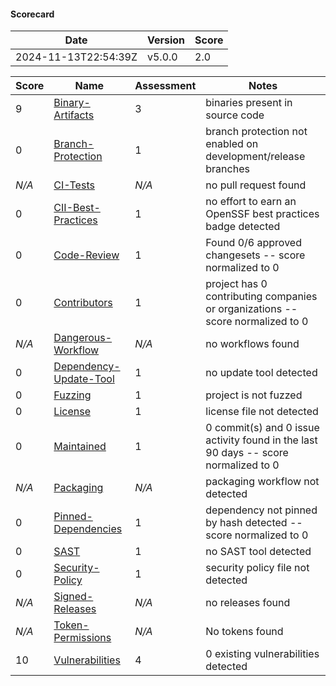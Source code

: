 #### **Scorecard**

|Date            |Version            |Score            |
|----------------|-------------------|-----------------|
|2024-11-13T22:54:39Z|v5.0.0|2.0|

|Score|Name|Assessment|Notes|
|-----|----|----------|-----|
|9|[Binary-Artifacts](https://github.com/ossf/scorecard/blob/main/docs/checks.md#binary-artifacts)|3|binaries present in source code|
|0|[Branch-Protection](https://github.com/ossf/scorecard/blob/main/docs/checks.md#branch-protection)|1|branch protection not enabled on development/release branches|
|*N/A*|[CI-Tests](https://github.com/ossf/scorecard/blob/main/docs/checks.md#ci-tests)|*N/A*|no pull request found|
|0|[CII-Best-Practices](https://github.com/ossf/scorecard/blob/main/docs/checks.md#cii-best-practices)|1|no effort to earn an OpenSSF best practices badge detected|
|0|[Code-Review](https://github.com/ossf/scorecard/blob/main/docs/checks.md#code-review)|1|Found 0/6 approved changesets -- score normalized to 0|
|0|[Contributors](https://github.com/ossf/scorecard/blob/main/docs/checks.md#contributors)|1|project has 0 contributing companies or organizations -- score normalized to 0|
|*N/A*|[Dangerous-Workflow](https://github.com/ossf/scorecard/blob/main/docs/checks.md#dangerous-workflow)|*N/A*|no workflows found|
|0|[Dependency-Update-Tool](https://github.com/ossf/scorecard/blob/main/docs/checks.md#dependency-update-tool)|1|no update tool detected|
|0|[Fuzzing](https://github.com/ossf/scorecard/blob/main/docs/checks.md#fuzzing)|1|project is not fuzzed|
|0|[License](https://github.com/ossf/scorecard/blob/main/docs/checks.md#license)|1|license file not detected|
|0|[Maintained](https://github.com/ossf/scorecard/blob/main/docs/checks.md#maintained)|1|0 commit(s) and 0 issue activity found in the last 90 days -- score normalized to 0|
|*N/A*|[Packaging](https://github.com/ossf/scorecard/blob/main/docs/checks.md#packaging)|*N/A*|packaging workflow not detected|
|0|[Pinned-Dependencies](https://github.com/ossf/scorecard/blob/main/docs/checks.md#pinned-dependencies)|1|dependency not pinned by hash detected -- score normalized to 0|
|0|[SAST](https://github.com/ossf/scorecard/blob/main/docs/checks.md#sast)|1|no SAST tool detected|
|0|[Security-Policy](https://github.com/ossf/scorecard/blob/main/docs/checks.md#security-policy)|1|security policy file not detected|
|*N/A*|[Signed-Releases](https://github.com/ossf/scorecard/blob/main/docs/checks.md#signed-releases)|*N/A*|no releases found|
|*N/A*|[Token-Permissions](https://github.com/ossf/scorecard/blob/main/docs/checks.md#token-permissions)|*N/A*|No tokens found|
|10|[Vulnerabilities](https://github.com/ossf/scorecard/blob/main/docs/checks.md#vulnerabilities)|4|0 existing vulnerabilities detected|
